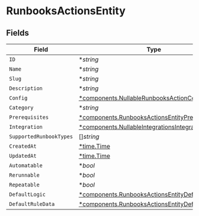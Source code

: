# RunbooksActionsEntity


## Fields

| Field                                                                                                                 | Type                                                                                                                  | Required                                                                                                              | Description                                                                                                           |
| --------------------------------------------------------------------------------------------------------------------- | --------------------------------------------------------------------------------------------------------------------- | --------------------------------------------------------------------------------------------------------------------- | --------------------------------------------------------------------------------------------------------------------- |
| `ID`                                                                                                                  | **string*                                                                                                             | :heavy_minus_sign:                                                                                                    | N/A                                                                                                                   |
| `Name`                                                                                                                | **string*                                                                                                             | :heavy_minus_sign:                                                                                                    | N/A                                                                                                                   |
| `Slug`                                                                                                                | **string*                                                                                                             | :heavy_minus_sign:                                                                                                    | N/A                                                                                                                   |
| `Description`                                                                                                         | **string*                                                                                                             | :heavy_minus_sign:                                                                                                    | N/A                                                                                                                   |
| `Config`                                                                                                              | [*components.NullableRunbooksActionConfigEntity](../../models/components/nullablerunbooksactionconfigentity.md)       | :heavy_minus_sign:                                                                                                    | N/A                                                                                                                   |
| `Category`                                                                                                            | **string*                                                                                                             | :heavy_minus_sign:                                                                                                    | N/A                                                                                                                   |
| `Prerequisites`                                                                                                       | [*components.RunbooksActionsEntityPrerequisites](../../models/components/runbooksactionsentityprerequisites.md)       | :heavy_minus_sign:                                                                                                    | N/A                                                                                                                   |
| `Integration`                                                                                                         | [*components.NullableIntegrationsIntegrationEntity](../../models/components/nullableintegrationsintegrationentity.md) | :heavy_minus_sign:                                                                                                    | N/A                                                                                                                   |
| `SupportedRunbookTypes`                                                                                               | []*string*                                                                                                            | :heavy_minus_sign:                                                                                                    | N/A                                                                                                                   |
| `CreatedAt`                                                                                                           | [*time.Time](https://pkg.go.dev/time#Time)                                                                            | :heavy_minus_sign:                                                                                                    | N/A                                                                                                                   |
| `UpdatedAt`                                                                                                           | [*time.Time](https://pkg.go.dev/time#Time)                                                                            | :heavy_minus_sign:                                                                                                    | N/A                                                                                                                   |
| `Automatable`                                                                                                         | **bool*                                                                                                               | :heavy_minus_sign:                                                                                                    | N/A                                                                                                                   |
| `Rerunnable`                                                                                                          | **bool*                                                                                                               | :heavy_minus_sign:                                                                                                    | N/A                                                                                                                   |
| `Repeatable`                                                                                                          | **bool*                                                                                                               | :heavy_minus_sign:                                                                                                    | N/A                                                                                                                   |
| `DefaultLogic`                                                                                                        | [*components.RunbooksActionsEntityDefaultLogic](../../models/components/runbooksactionsentitydefaultlogic.md)         | :heavy_minus_sign:                                                                                                    | N/A                                                                                                                   |
| `DefaultRuleData`                                                                                                     | [*components.RunbooksActionsEntityDefaultRuleData](../../models/components/runbooksactionsentitydefaultruledata.md)   | :heavy_minus_sign:                                                                                                    | N/A                                                                                                                   |